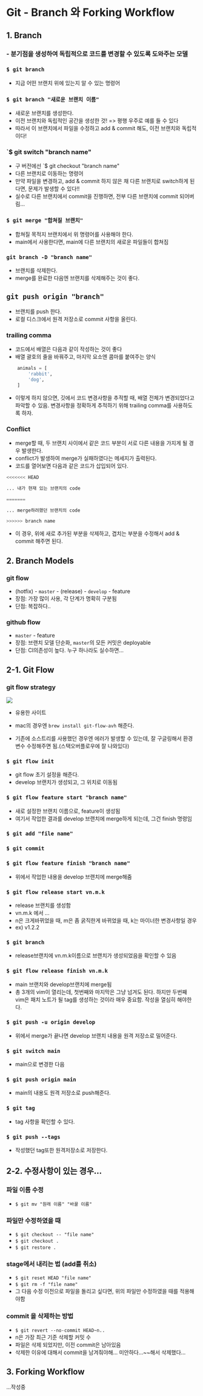 # Git - Branch 와 Forking Workflow

## 1. Branch

### - 분기점을 생성하여 독립적으로 코드를 변경할 수 있도록 도와주는 모델

### `$ git branch`

- 지금 어떤 브랜치 위에 있는지 알 수 있는 명령어

### `$ git branch "새로운 브랜치 이름"`

- 새로운 브랜치를 생성한다.
- 이전 브랜치와 독립적인 공간을 생성한 것! => 평행 우주로 예를 들 수 있다
- 따라서 이 브랜치에서 파일을 수정하고 add & commit 해도, 이전 브랜치와 독립적이다!

### `$ git switch "branch name"

- 구 버전에선 `$ git checkout "branch name"
- 다른 브랜치로 이동하는 명령어
- 만약 파일을 변경하고, add & commit 하지 않은 채 다른 브랜치로 switch하게 된다면, 문제가 발생할 수 있다!!
- 실수로 다른 브랜치에서 commit을 진행하면, 전부 다른 브랜치에 commit 되어버림...

### `$ git merge "합쳐질 브랜치"`

- 합쳐질 목적지 브랜치에서 위 명령어를 사용해야 한다.
- main에서 사용한다면, main에 다른 브랜치의 새로운 파일들이 합쳐짐

### `git branch -D "branch name"`

- 브랜치를 삭제한다.
- merge를 완료한 다음엔 브랜치를 삭제해주는 것이 좋다.

## `git push origin "branch"`

- 브랜치를 push 한다.
- 로컬 디스크에서 원격 저장소로 commit 사항을 올린다.

### trailing comma

- 코드에서 배열은 다음과 같이 작성하는 것이 좋다
- 배열 괄호의 줄을 바꿔주고, 마지막 요소엔 콤마를 붙여주는 양식

```python
    animals = [
        'rabbit',
        'dog',
    ]
```

- 이렇게 하지 않으면, 깃에서 코드 변경사항을 추적할 때, 배열 전체가 변경되었다고 파악할 수 있음. 변경사항을 정확하게 추적하기 위해 trailing comma를 사용하도록 하자.

### Conflict

- merge할 때, 두 브랜치 사이에서 같은 코드 부분이 서로 다른 내용을 가지게 될 경우 발생한다.
- conflict가 발생하여 merge가 실패하였다는 메세지가 출력된다.
- 코드를 열어보면 다음과 같은 코드가 삽입되어 있다.

```python
<<<<<<< HEAD

... 내가 현재 있는 브랜치의 code

=======

... merge하려했던 브랜치의 code

>>>>>> branch name
```

- 이 경우, 위에 새로 추가된 부분을 삭제하고, 겹치는 부분을 수정해서 add & commit 해주면 된다.

## 2. Branch Models

### git flow

- (hotfix) - `master` - (release) - `develop` - feature
- 장점: 가장 많이 사용, 각 단계가 명확히 구분됨
- 단점: 복잡하다..

### github flow

- `master` - feature
- 장점: 브랜치 모델 단순화, `master`의 모든 커밋은 deployable
- 단점: CI의존성이 높다. 누구 하나라도 실수하면...

## 2-1. Git Flow

### git flow strategy

![](https://github.com/ulgoon/nklcb-git/raw/main/handouts/img/git-flow.png)

- 유용한 사이트 [](https://danielkummer.github.io/git-flow-cheatsheet/index.ko_KR.html)

- mac의 경우엔 `brew install git-flow-avh` 해준다.
- 기존에 소스트리를 사용했던 경우엔 에러가 발생할 수 있는데, 잘 구글링해서 환경변수 수정해주면 됨.(스택오버플로우에 잘 나와있다)

### `$ git flow init`

- git flow 초기 설정을 해준다.
- develop 브랜치가 생성되고, 그 위치로 이동됨

### `$ git flow feature start "branch name"`

- 새로 설정한 브랜치 이름으로, feature이 생성됨
- 여기서 작업한 결과를 develop 브랜치에 merge하게 되는데, 그건 finish 명령임

### `$ git add "file name"`

### `$ git commit`

### `$ git flow feature finish "branch name"`

- 위에서 작업한 내용을 develop 브랜치에 merge해줌

### `$ git flow release start vn.m.k`

- release 브랜치를 생성함
- vn.m.k 에서 ...
- n은 크게바뀌었을 때, m은 좀 굵직한게 바뀌었을 때, k는 마이너한 변경사항일 경우
- ex) v1.2.2

### `$ git branch`

- release브랜치에 vn.m.k이름으로 브랜치가 생성되었음을 확인할 수 있음

### `$ git flow release finish vn.m.k`

- main 브랜치와 develop브랜치에 merge됨
- 총 3개의 vim이 열리는데, 첫번째와 마지막은 그냥 넘겨도 된다. 하지만 두번째 vim은 패치 노트가 될 tag를 생성하는 것이라 매우 중요함. 작성을 열심히 해야한다.

### `$ git push -u origin develop`

- 위에서 merge가 끝나면 develop 브랜치 내용을 원격 저장소로 밀어준다.

### `$ git switch main`

- main으로 변경한 다음

### `$ git push origin main`

- main의 내용도 원격 저장소로 push해준다.

### `$ git tag`

- tag 사항을 확인할 수 있다.

### `$ git push --tags`

- 작성했던 tag또한 원격저장소로 저장한다.

## 2-2. 수정사항이 있는 경우...

### 파일 이름 수정

- `$ git mv "원래 이름" "바꿀 이름"`

### 파일만 수정하였을 때

- `$ git checkout -- "file name"`
- `$ git checkout .`
- `$ git restore .`

### stage에서 내리는 법 (add를 취소)

- `$ git reset HEAD "file name"`
- `$ git rm -f "file name"`
- 그 다음 수정 이전으로 파일을 돌리고 싶다면, 위의 파일만 수정하였을 때를 적용해야함

### commit 을 삭제하는 방법

- `$ git revert --no-commit HEAD~n..`
- n은 가장 최근 기준 삭제할 커밋 수
- 파일은 삭제 되었지만, 이전 commit은 남아있음
- 삭제한 이유에 대해서 commit을 남겨줘야해... 미안하다...~~해서 삭제했다...

## 3. Forking Workflow

...작성중
